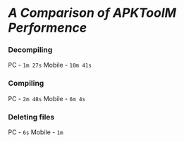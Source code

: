 # ***A Comparison of APKToolM Performence***

### Decompiling
PC - `1m 27s`
Mobile - `10m 41s`

### Compiling
PC - `2m 48s`
Mobile - `6m 4s`

### Deleting files
PC - `6s`
Mobile - `1m`


